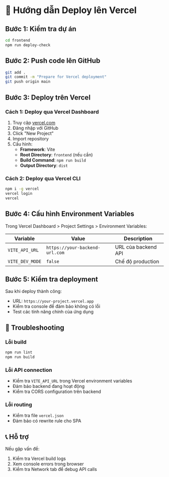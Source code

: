 # 🚀 Hướng dẫn Deploy lên Vercel

## Bước 1: Kiểm tra dự án
```bash
cd frontend
npm run deploy-check
```

## Bước 2: Push code lên GitHub
```bash
git add .
git commit -m "Prepare for Vercel deployment"
git push origin main
```

## Bước 3: Deploy trên Vercel

### Cách 1: Deploy qua Vercel Dashboard
1. Truy cập [vercel.com](https://vercel.com)
2. Đăng nhập với GitHub
3. Click "New Project"
4. Import repository
5. Cấu hình:
   - **Framework**: Vite
   - **Root Directory**: `frontend` (nếu cần)
   - **Build Command**: `npm run build`
   - **Output Directory**: `dist`

### Cách 2: Deploy qua Vercel CLI
```bash
npm i -g vercel
vercel login
vercel
```

## Bước 4: Cấu hình Environment Variables

Trong Vercel Dashboard > Project Settings > Environment Variables:

| Variable | Value | Description |
|----------|-------|-------------|
| `VITE_API_URL` | `https://your-backend-url.com` | URL của backend API |
| `VITE_DEV_MODE` | `false` | Chế độ production |

## Bước 5: Kiểm tra deployment

Sau khi deploy thành công:
- URL: `https://your-project.vercel.app`
- Kiểm tra console để đảm bảo không có lỗi
- Test các tính năng chính của ứng dụng

## 🔧 Troubleshooting

### Lỗi build
```bash
npm run lint
npm run build
```

### Lỗi API connection
- Kiểm tra `VITE_API_URL` trong Vercel environment variables
- Đảm bảo backend đang hoạt động
- Kiểm tra CORS configuration trên backend

### Lỗi routing
- Kiểm tra file `vercel.json`
- Đảm bảo có rewrite rule cho SPA

## 📞 Hỗ trợ

Nếu gặp vấn đề:
1. Kiểm tra Vercel build logs
2. Xem console errors trong browser
3. Kiểm tra Network tab để debug API calls
